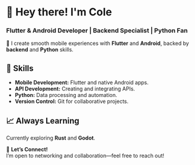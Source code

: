 # 👋 Hey there! I'm Cole

### Flutter & Android Developer | Backend Specialist | Python Fan

🌟 I create smooth mobile experiences with **Flutter** and **Android**, backed by **backend** and **Python** skills.

## 🔧 Skills
- **Mobile Development:** Flutter and native Android apps.
- **API Development:** Creating and integrating APIs.
- **Python:** Data processing and automation.
- **Version Control:** Git for collaborative projects.

## 📈 Always Learning
Currently exploring **Rust** and **Godot**.

🔗 **Let’s Connect!**  
I’m open to networking and collaboration—feel free to reach out!
